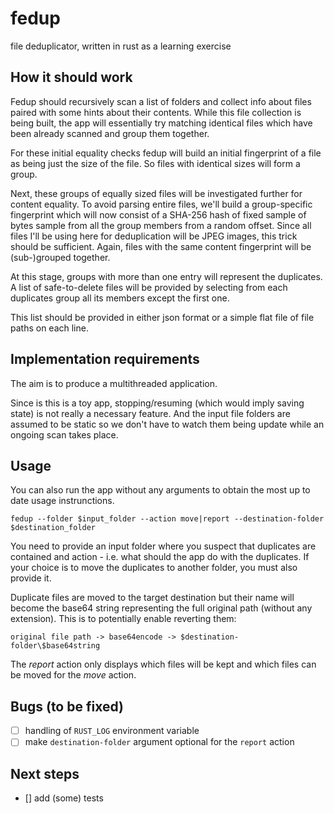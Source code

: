 # fedup

file deduplicator, written in rust as a learning exercise

## How it should work

Fedup should recursively scan a list of folders and collect info about files paired with some hints about their contents. While this file collection is being built, the app will essentially try matching identical files which have been already scanned and group them together.

For these initial equality checks fedup will build an initial fingerprint of a file as being just the size of the file. So files with identical sizes will form a group.

Next, these groups of equally sized files will be investigated further for content equality. To avoid parsing entire files, we'll build a group-specific fingerprint which will now consist of a SHA-256 hash of fixed sample of bytes sample from all the group members from a random offset. Since all files I'll be using here for deduplication will be JPEG images, this trick should be sufficient. Again, files with the same content fingerprint will be (sub-)grouped together.

At this stage, groups with more than one entry will represent the duplicates. A list of safe-to-delete files will be provided by selecting from each duplicates group all its members except the first one.

This list should be provided in either json format or a simple flat file of file paths on each line.

## Implementation requirements

The aim is to produce a multithreaded application.

Since is this is a toy app, stopping/resuming (which would imply saving state) is not really a necessary feature. And the input file folders are assumed to be static so we don't have to watch them being update while an ongoing scan takes place.

## Usage

You can also run the app without any arguments to obtain the most up to date usage instrunctions.

```
fedup --folder $input_folder --action move|report --destination-folder $destination_folder
```

You need to provide an input folder where you suspect that duplicates are contained and action - i.e. what should the app do with the duplicates. If your choice is to move the duplicates to another folder, you must also provide it.

Duplicate files are moved to the target destination but their name will become the base64 string representing the full original path (without any extension). This is to potentially enable reverting them:

```
original file path -> base64encode -> $destination-folder\$base64string
```

The _report_ action only displays which files will be kept and which files can be moved for the _move_ action.

## Bugs (to be fixed)

- [ ] handling of `RUST_LOG` environment variable
- [ ] make `destination-folder` argument optional for the `report` action

## Next steps

- [] add (some) tests